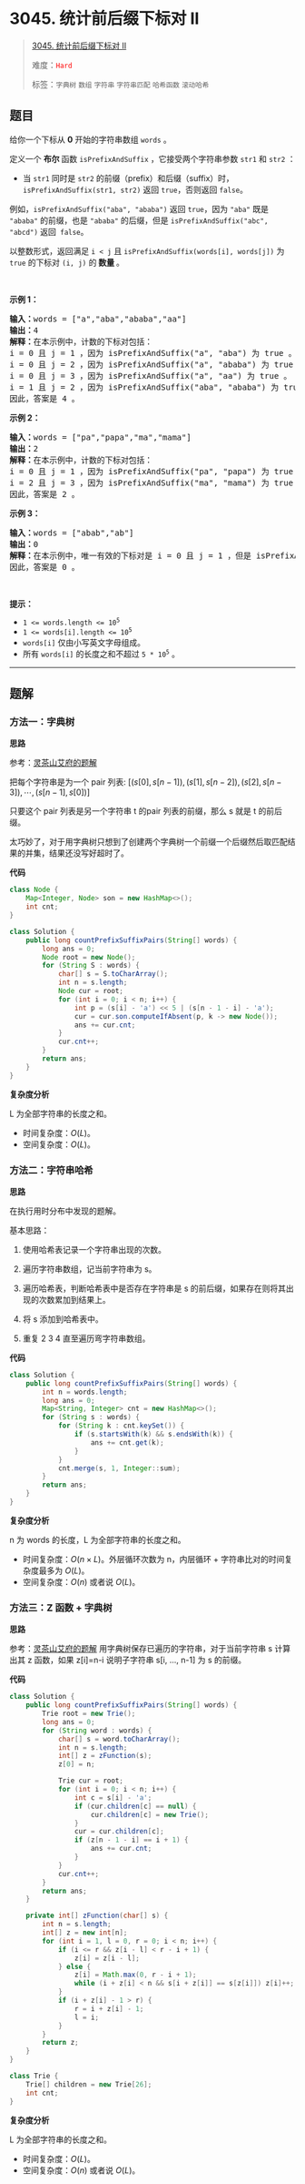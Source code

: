 # 3045. 统计前后缀下标对 II

> [3045. 统计前后缀下标对 II](https://leetcode.cn/problems/count-prefix-and-suffix-pairs-ii/)
>
> 难度：<font color=red>`Hard`</font>
>
> 标签：`字典树` `数组` `字符串` `字符串匹配` `哈希函数` `滚动哈希`

## 题目

<p>给你一个下标从 <strong>0</strong> 开始的字符串数组 <code>words</code> 。</p>

<p>定义一个 <strong>布尔 </strong>函数 <code>isPrefixAndSuffix</code> ，它接受两个字符串参数 <code>str1</code> 和 <code>str2</code> ：</p>

<ul>
	<li>当 <code>str1</code> 同时是 <code>str2</code> 的前缀（<span data-keyword="string-prefix">prefix</span>）和后缀（<span data-keyword="string-suffix">suffix</span>）时，<code>isPrefixAndSuffix(str1, str2)</code> 返回 <code>true</code>，否则返回 <code>false</code>。</li>
</ul>

<p>例如，<code>isPrefixAndSuffix("aba", "ababa")</code> 返回 <code>true</code>，因为 <code>"aba"</code> 既是 <code>"ababa"</code> 的前缀，也是 <code>"ababa"</code> 的后缀，但是 <code>isPrefixAndSuffix("abc", "abcd")</code> 返回<code> false</code>。</p>

<p>以整数形式，返回满足 <code>i &lt; j</code> 且 <code>isPrefixAndSuffix(words[i], words[j])</code> 为 <code>true</code> 的下标对 <code>(i, j)</code> 的<strong> 数量 </strong>。</p>

<p>&nbsp;</p>

<p><strong class="example">示例 1：</strong></p>

<pre>
<strong>输入：</strong>words = ["a","aba","ababa","aa"]
<strong>输出：</strong>4
<strong>解释：</strong>在本示例中，计数的下标对包括：
i = 0 且 j = 1 ，因为 isPrefixAndSuffix("a", "aba") 为 true 。
i = 0 且 j = 2 ，因为 isPrefixAndSuffix("a", "ababa") 为 true 。
i = 0 且 j = 3 ，因为 isPrefixAndSuffix("a", "aa") 为 true 。
i = 1 且 j = 2 ，因为 isPrefixAndSuffix("aba", "ababa") 为 true 。
因此，答案是 4 。</pre>

<p><strong class="example">示例 2：</strong></p>

<pre>
<strong>输入：</strong>words = ["pa","papa","ma","mama"]
<strong>输出：</strong>2
<strong>解释：</strong>在本示例中，计数的下标对包括：
i = 0 且 j = 1 ，因为 isPrefixAndSuffix("pa", "papa") 为 true 。
i = 2 且 j = 3 ，因为 isPrefixAndSuffix("ma", "mama") 为 true 。
因此，答案是 2 。</pre>

<p><strong class="example">示例 3：</strong></p>

<pre>
<strong>输入：</strong>words = ["abab","ab"]
<strong>输出：</strong>0
<strong>解释：</strong>在本示例中，唯一有效的下标对是 i = 0 且 j = 1 ，但是 isPrefixAndSuffix("abab", "ab") 为 false 。
因此，答案是 0 。</pre>

<p>&nbsp;</p>

<p><strong>提示：</strong></p>

<ul>
	<li><code>1 &lt;= words.length &lt;= 10<sup>5</sup></code></li>
	<li><code>1 &lt;= words[i].length &lt;= 10<sup>5</sup></code></li>
	<li><code>words[i]</code> 仅由小写英文字母组成。</li>
	<li>所有 <code>words[i]</code> 的长度之和不超过 <code>5 * 10<sup>5</sup></code> 。</li>
</ul>


--------------------

## 题解

### 方法一：字典树

**思路**

参考：[灵茶山艾府的题解](https://leetcode.cn/problems/count-prefix-and-suffix-pairs-ii/solutions/2644160/z-han-shu-zi-dian-shu-pythonjavacgo-by-e-5c2v)

把每个字符串是为一个 pair 列表: $[(s[0],s[n-1]), (s[1],s[n-2]), (s[2],s[n-3]), \cdots, (s[n-1], s[0])]$

只要这个 pair 列表是另一个字符串 t 的pair 列表的前缀，那么 s 就是 t 的前后缀。



太巧妙了，对于用字典树只想到了创建两个字典树一个前缀一个后缀然后取匹配结果的并集，结果还没写好超时了。

**代码**

```java
class Node {
    Map<Integer, Node> son = new HashMap<>();
    int cnt;
}

class Solution {
    public long countPrefixSuffixPairs(String[] words) {
        long ans = 0;
        Node root = new Node();
        for (String S : words) {
            char[] s = S.toCharArray();
            int n = s.length;
            Node cur = root;
            for (int i = 0; i < n; i++) {
                int p = (s[i] - 'a') << 5 | (s[n - 1 - i] - 'a');
                cur = cur.son.computeIfAbsent(p, k -> new Node());
                ans += cur.cnt;
            }
            cur.cnt++;
        }
        return ans;
    }
}
```

**复杂度分析**

L 为全部字符串的长度之和。

- 时间复杂度：$O(L)$。
- 空间复杂度：$O(L)$。

### 方法二：字符串哈希

**思路**

在执行用时分布中发现的题解。

基本思路：

1. 使用哈希表记录一个字符串出现的次数。

2. 遍历字符串数组，记当前字符串为 s。
3. 遍历哈希表，判断哈希表中是否存在字符串是 s 的前后缀，如果存在则将其出现的次数累加到结果上。
4. 将 s 添加到哈希表中。
5. 重复 2 3 4 直至遍历弯字符串数组。

**代码**

```java
class Solution {
    public long countPrefixSuffixPairs(String[] words) {
        int n = words.length;
        long ans = 0;
        Map<String, Integer> cnt = new HashMap<>();
        for (String s : words) {
            for (String k : cnt.keySet()) {
                if (s.startsWith(k) && s.endsWith(k)) {
                    ans += cnt.get(k);
                }
            }
            cnt.merge(s, 1, Integer::sum);
        }
        return ans;
    }
}
```

**复杂度分析**

n 为 words 的长度，L 为全部字符串的长度之和。

- 时间复杂度：$O(n \times L)$。外层循环次数为 n，内层循环 + 字符串比对的时间复杂度最多为 $O(L)$。
- 空间复杂度：$O(n)$ 或者说 $O(L)$。

### 方法三：Z 函数 + 字典树

**思路**

参考：[灵茶山艾府的题解](https://leetcode.cn/problems/count-prefix-and-suffix-pairs-ii/solutions/2644160/z-han-shu-zi-dian-shu-pythonjavacgo-by-e-5c2v)
用字典树保存已遍历的字符串，对于当前字符串 s 计算出其 z 函数，如果 z[i]=n-i 说明子字符串 s[i, ..., n-1] 为 s 的前缀。

**代码**

```java
class Solution {
    public long countPrefixSuffixPairs(String[] words) {
        Trie root = new Trie();
        long ans = 0;
        for (String word : words) {
            char[] s = word.toCharArray();
            int n = s.length;
            int[] z = zFunction(s);
            z[0] = n;

            Trie cur = root;
            for (int i = 0; i < n; i++) {
                int c = s[i] - 'a';
                if (cur.children[c] == null) {
                    cur.children[c] = new Trie();
                }
                cur = cur.children[c];
                if (z[n - 1 - i] == i + 1) {
                    ans += cur.cnt;
                }
            }
            cur.cnt++;
        }
        return ans;
    }

    private int[] zFunction(char[] s) {
        int n = s.length;
        int[] z = new int[n];
        for (int i = 1, l = 0, r = 0; i < n; i++) {
            if (i <= r && z[i - l] < r - i + 1) {
                z[i] = z[i - l];
            } else {
                z[i] = Math.max(0, r - i + 1);
                while (i + z[i] < n && s[i + z[i]] == s[z[i]]) z[i]++;
            }
            if (i + z[i] - 1 > r) {
                r = i + z[i] - 1;
                l = i;
            }
        }
        return z;
    }
}

class Trie {
    Trie[] children = new Trie[26];
    int cnt;
}
```

**复杂度分析**

L 为全部字符串的长度之和。

- 时间复杂度：$O(L)$。
- 空间复杂度：$O(n)$ 或者说 $O(L)$。
